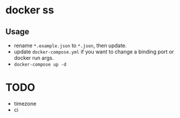# docker ss
 
## Usage

- rename `*.example.json` to `*.json`, then update.
- update `docker-compose.yml` if you want to change a binding port or docker run args.
- `docker-compose up -d`
 
# TODO

- timezone
- ci

